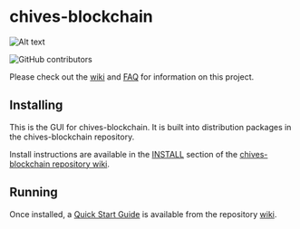 # chives-blockchain
![Alt text](https://www.chives.net/img/chives_logo.svg)

![GitHub contributors](https://img.shields.io/github/contributors/chives-Network/chives-blockchain?logo=GitHub)

Please check out the [wiki](https://github.com/chives-Network/chives-blockchain/wiki)
and [FAQ](https://github.com/chives-Network/chives-blockchain/wiki/FAQ) for
information on this project.

## Installing

This is the GUI for chives-blockchain. It is built into distribution packages in the chives-blockchain repository.

Install instructions are available in the
[INSTALL](https://github.com/chives-Network/chives-blockchain/wiki/INSTALL)
section of the
[chives-blockchain repository wiki](https://github.com/chives-Network/chives-blockchain/wiki).

## Running

Once installed, a
[Quick Start Guide](https://github.com/chives-Network/chives-blockchain/wiki/Quick-Start-Guide)
is available from the repository
[wiki](https://github.com/chives-Network/chives-blockchain/wiki).
